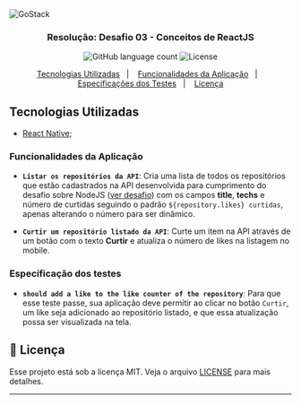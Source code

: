 <img alt="GoStack" src="https://storage.googleapis.com/golden-wind/bootcamp-gostack/header-desafios.png" />

<h3 align="center">
  Resolução: Desafio 03 - Conceitos de ReactJS
</h3>

<p align="center">
  <img alt="GitHub language count" src="https://img.shields.io/github/languages/count/rocketseat/bootcamp-gostack-desafios?color=%2304D361">

  <img alt="License" src="https://img.shields.io/badge/license-MIT-%2304D361">
</p>

<p align="center">
  <a href="#tecnologias-utilizadas">Tecnologias Utilizadas</a>&nbsp;&nbsp;&nbsp;|&nbsp;&nbsp;&nbsp;
  <a href="#funcionalidades-da-aplicação">Funcionalidades da Aplicação</a>&nbsp;&nbsp;&nbsp;|&nbsp;&nbsp;&nbsp;
  <a href="#especificações-dos-testes">Especificações dos Testes</a>&nbsp;&nbsp;&nbsp;|&nbsp;&nbsp;&nbsp;
  <a href="#memo-licença">Licença</a>
</p>


## Tecnologias Utilizadas
- [React Native](https://reactnative.dev/);


### Funcionalidades da Aplicação

- **`Listar os repositórios da API`**: Cria uma lista de todos os repositórios que estão cadastrados na API desenvolvida para cumprimento do desafio sobre NodeJS ([ver desafio](https://github.com/thiagonascimento8512/desafio-conceitos-nodejs)) com os campos **title**, **techs** e número de curtidas seguindo o padrão `${repository.likes} curtidas`, apenas alterando o número para ser dinâmico.

- **`Curtir um repositório listado da API`**: Curte um item na API através de um botão com o texto **Curtir** e atualiza o número de likes na listagem no mobile.


### Específicação dos testes

- **`should add a like to the like counter of the repository`**: Para que esse teste passe, sua aplicação deve permitir ao clicar no botão `Curtir`, um like seja adicionado ao repositório listado, e que essa atualização possa ser visualizada na tela.


## :memo: Licença

Esse projeto está sob a licença MIT. Veja o arquivo [LICENSE](LICENSE) para mais detalhes.

---
